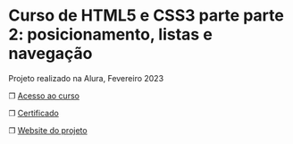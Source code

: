 # Curso de HTML5 e CSS3 parte parte 2: posicionamento, listas e navegação 

Projeto realizado na Alura, Fevereiro 2023

❐ [Acesso ao curso](https://cursos.alura.com.br/course/html5-css3-posicionamento-listas-navegacao)

❐  [Certificado](https://cursos.alura.com.br/certificate/2de9b124-8e3d-4a0f-9614-aa211fb9b1d5)

❐ [Website do projeto](https://dcampos90.github.io/alura_HTML5.CSS3.parte-2/) 
